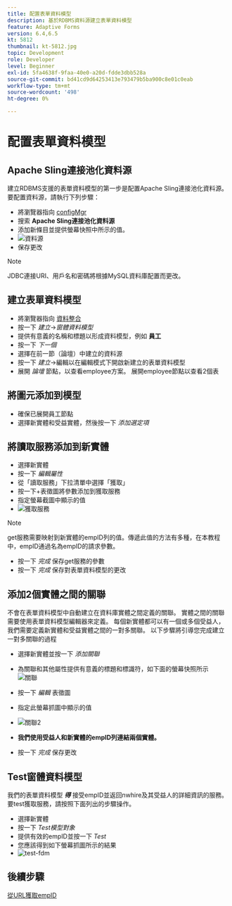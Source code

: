 ```yaml
---
title: 配置表單資料模型
description: 基於RDBMS資料源建立表單資料模型
feature: Adaptive Forms
version: 6.4,6.5
kt: 5812
thumbnail: kt-5812.jpg
topic: Development
role: Developer
level: Beginner
exl-id: 5fa4638f-9faa-40e0-a20d-fdde3dbb528a
source-git-commit: bd41cd9d64253413e793479b5ba900c8e01c0eab
workflow-type: tm+mt
source-wordcount: '498'
ht-degree: 0%

---
```


# 配置表單資料模型

## Apache Sling連接池化資料源

建立RDBMS支援的表單資料模型的第一步是配置Apache Sling連接池化資料源。 要配置資料源，請執行下列步驟：

* 將瀏覽器指向 [configMgr](http://localhost:4502/system/console/configMgr)
* 搜索 **Apache Sling連接池化資料源**
* 添加新條目並提供螢幕快照中所示的值。
* ![資料源](assets/data-source.png)
* 保存更改

>[!NOTE]
>JDBC連接URI、用戶名和密碼將根據MySQL資料庫配置而更改。


## 建立表單資料模型

* 將瀏覽器指向 [資料整合](http://localhost:4502/aem/forms.html/content/dam/formsanddocuments-fdm)
* 按一下 _建立_->_窗體資料模型_
* 提供有意義的名稱和標題以形成資料模型，例如 **員工**
* 按一下 _下一個_
* 選擇在前一節（論壇）中建立的資料源
* 按一下 _建立_->編輯以在編輯模式下開啟新建立的表單資料模型
* 展開 _論壇_ 節點，以查看employee方案。 展開employee節點以查看2個表

## 將圖元添加到模型

* 確保已展開員工節點
* 選擇新實體和受益實體，然後按一下 _添加選定項_

## 將讀取服務添加到新實體

* 選擇新實體
* 按一下 _編輯屬性_
* 從「讀取服務」下拉清單中選擇「獲取」
* 按一下+表徵圖將參數添加到獲取服務
* 指定螢幕截圖中顯示的值
* ![獲取服務](assets/get-service.png)
>[!NOTE]
> get服務需要映射到新實體的empID列的值。傳遞此值的方法有多種，在本教程中，empID通過名為empID的請求參數。
* 按一下 _完成_ 保存get服務的參數
* 按一下 _完成_ 保存對表單資料模型的更改

## 添加2個實體之間的關聯

不會在表單資料模型中自動建立在資料庫實體之間定義的關聯。 實體之間的關聯需要使用表單資料模型編輯器來定義。 每個新實體都可以有一個或多個受益人，我們需要定義新實體和受益實體之間的一對多關聯。
以下步驟將引導您完成建立一對多關聯的過程

* 選擇新實體並按一下 _添加關聯_
* 為關聯和其他屬性提供有意義的標題和標識符，如下面的螢幕快照所示
   ![關聯](assets/association-entities-1.png)

* 按一下 _編輯_ 表徵圖

* 指定此螢幕抓圖中顯示的值
* ![關聯2](assets/association-entities.png)
* **我們使用受益人和新實體的empID列連結兩個實體。**
* 按一下 _完成_ 保存更改

## Test窗體資料模型

我們的表單資料模型 **_得_** 接受empID並返回nwhire及其受益人的詳細資訊的服務。 要test獲取服務，請按照下面列出的步驟操作。

* 選擇新實體
* 按一下 _Test模型對象_
* 提供有效的empID並按一下 _Test_
* 您應該得到如下螢幕抓圖所示的結果
* ![test-fdm](assets/test-form-data-model.png)

## 後續步驟

[從URL獲取empID](./get-request-parameter.md)